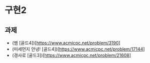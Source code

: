 # 구현2

## 과제
- (뱀 [골드4])[https://www.acmicpc.net/problem/3190]
- (미세먼지 안녕! [골드4])[https://www.acmicpc.net/problem/17144]
- (경사로 [골드3])[https://www.acmicpc.net/problem/21608]
